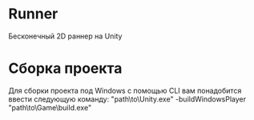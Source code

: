 # Runner
Бесконечный 2D раннер на Unity

# Сборка проекта
Для сборки проекта под Windows с помощью CLI вам понадобится ввести следующую команду:
    "path\to\Unity.exe" -buildWindowsPlayer "path\to\Game\build.exe"
